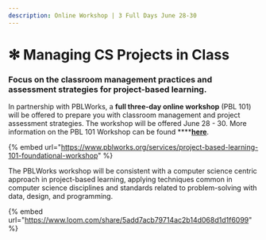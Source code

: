 ```yaml
---
description: Online Workshop | 3 Full Days June 28-30
---
```


# ✻ Managing CS Projects in Class

### Focus on the classroom management practices and assessment strategies for project-based learning.

In partnership with PBLWorks, a **full three-day online workshop** \(PBL 101\) will be offered to prepare you with classroom management and project assessment strategies. The workshop will be offered June 28 - 30. More information on the PBL 101 Workshop can be found ****[**here**](https://www.pblworks.org/services/project-based-learning-101-foundational-workshop).

{% embed url="https://www.pblworks.org/services/project-based-learning-101-foundational-workshop" %}

The PBLWorks workshop will be consistent with a computer science centric approach in project-based learning, applying techniques common in computer science disciplines and standards related to problem-solving with data, design, and programming.  


{% embed url="https://www.loom.com/share/5add7acb79714ac2b14d068d1d1f6099" %}


